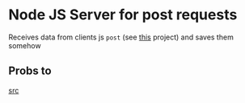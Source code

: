 # Node JS Server for post requests
Receives data from clients js `post` (see [this](#) project) and saves them somehow

## Probs to

[src](https://nodejs.org/en/docs/guides/nodejs-docker-webapp/)
